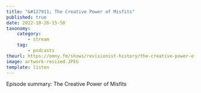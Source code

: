 ```yaml
---
title: "&#127911; The Creative Power of Misfits"
published: true
date: 2022-10-26-15-50
taxonomy:
    category:
        - stream
    tag:
        - podcasts
theurl: https://omny.fm/shows/revisionist-history/the-creative-power-of-misfits
image: artwork-resized.JPEG
template: listen
---
```


Episode summary: The Creative Power of Misfits
